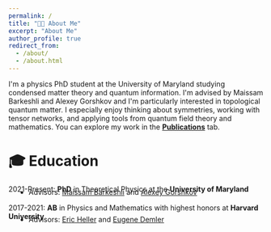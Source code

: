 ```yaml
---
permalink: /
title: "👋🏻 About Me"
excerpt: "About Me" 
author_profile: true
redirect_from: 
  - /about/
  - /about.html
---
```

I'm a physics PhD student at the University of Maryland studying condensed matter theory and quantum information. I'm advised by Maissam Barkeshli and Alexey Gorshkov and I'm particularly interested in topological quantum matter. I especially enjoy thinking about symmetries, working with tensor networks, and applying tools from quantum field theory and mathematics. You can explore my work in the [**Publications**](https://fechisin.github.io/publications/) tab.

<style>
ul, ol {
  margin-top: -25px;
  padding-left: 40px;
}
</style>

🎓 Education 
======
2021-Present: **PhD** in Theoretical Physics at the **University of Maryland**
* Advisors: [Maissam Barkeshli](https://www.mbarkeshli.com/home) and [Alexey Gorshkov](https://groups.jqi.umd.edu/gorshkov/)

2017-2021: **AB** in Physics and Mathematics with highest honors at **Harvard University**
* Advisors: [Eric Heller](https://www.physics.harvard.edu/people/facpages/heller) and [Eugene Demler](https://www.phys.ethz.ch/the-department/people/person-detail.MjE0OTUw.TGlzdC84NDUsMTE3MjU5OTI5OQ==.html)

<!-- How did I get here?
======
I grew up in a small town outside of Roanoke, Virginia.<!--My journey in physics began with some awesome teachers at the [Roanoke Valley Governor's School](https://www.rvgs.k12.va.us/), a half-day STEM magnet high school I commuted to each morning for half of my classes.-->
<!-- As an undergrad at Harvard College, I worked with [Eric Heller](https://www.physics.harvard.edu/people/facpages/heller) on semiclassical descriptions of scattering from thermal crystals and [Eugene Demler](https://www.phys.ethz.ch/the-department/people/person-detail.MjE0OTUw.TGlzdC84NDUsMTE3MjU5OTI5OQ==.html) on magnon scattering in thin films. 

During my senior year, I was the Co-President of the Harvard-Radcliffe Society of Physics Students. We launched a series of undergrad-orientied conversations with physicists from academia and industry called <em>Chilloquium</em>, the recordings of which are still [available online](https://www.youtube.com/@harvardsps6651/playlists). -->

<!-- <details>
<summary>How do I dropdown?</summary>
<br>
This is how you dropdown.
</details> -->
